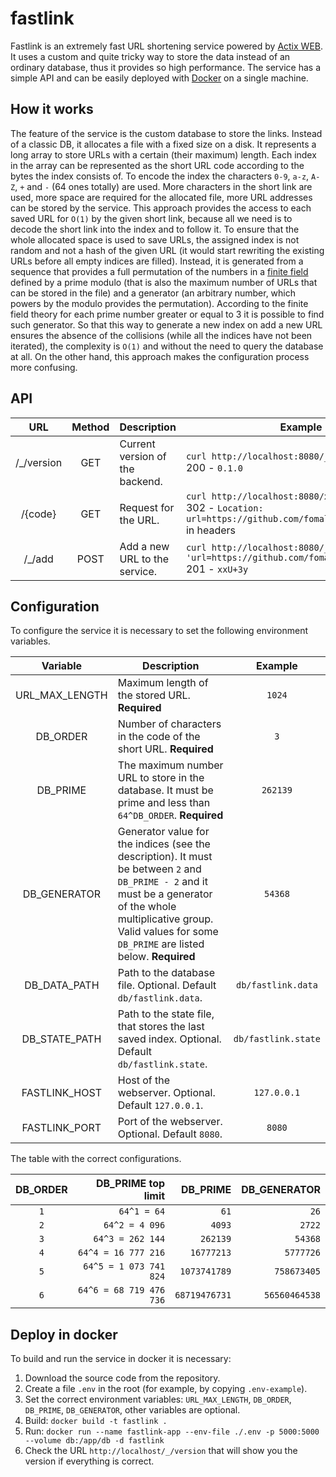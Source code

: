 # fastlink

Fastlink is an extremely fast URL shortening service powered by [Actix WEB](https://actix.rs/). It uses a custom and quite tricky way to store the data instead of an ordinary database, thus it provides so high performance. The service has a simple API and can be easily deployed with [Docker](https://www.docker.com/) on a single machine.

## How it works

The feature of the service is the custom database to store the links. Instead of a classic DB, it allocates a file with a fixed size on a disk. It represents a long array to store URLs with a certain (their maximum) length. Each index in the array can be represented as the short URL code according to the bytes the index consists of. To encode the index the characters `0-9`, `a-z`, `A-Z`, `+` and `-` (64 ones totally) are used. More characters in the short link are used, more space are required for the allocated file, more URL addresses can be stored by the service. This approach provides the access to each saved URL for `O(1)` by the given short link, because all we need is to decode the short link into the index and to follow it. To ensure that the whole allocated space is used to save URLs, the assigned index is not random and not a hash of the given URL (it would start rewriting the existing URLs before all empty indices are filled). Instead, it is generated from a sequence that provides a full permutation of the numbers in a [finite field](https://en.wikipedia.org/wiki/Finite_field) defined by a prime modulo (that is also the maximum number of URLs that can be stored in the file) and a generator (an arbitrary number, which powers by the modulo provides the permutation). According to the finite field theory for each prime number greater or equal to 3 it is possible to find such generator. So that this way to generate a new index on add a new URL ensures the absence of the collisions (while all the indices have not been iterated), the complexity is `O(1)` and without the need to query the database at all. On the other hand, this approach makes the configuration process more confusing.

## API

| URL | Method | Description | Example |
|:-:|:-:|---|---|
| /_/version | GET | Current version of the backend. | `curl http://localhost:8080/_/version` <br /> 200 - `0.1.0` |
| /{code} | GET | Request for the URL. | `curl http://localhost:8080/xxU+3y` <br /> 302 - `Location: url=https://github.com/fomalhaut88/fastlink` in headers
| /_/add | POST | Add a new URL to the service. | `curl http://localhost:8080/_/add -d 'url=https://github.com/fomalhaut88/fastlink'` <br /> 201 - `xxU+3y` |

## Configuration

To configure the service it is necessary to set the following environment variables.

| Variable | Description | Example |
|:-:|---|:-:|
| URL_MAX_LENGTH | Maximum length of the stored URL. **Required** | `1024` |
| DB_ORDER | Number of characters in the code of the short URL. **Required** | `3` |
| DB_PRIME | The maximum number URL to store in the database. It must be prime and less than `64^DB_ORDER`. **Required** | `262139` |
| DB_GENERATOR | Generator value for the indices (see the description). It must be between `2` and `DB_PRIME - 2` and it must be a generator of the whole multiplicative group. Valid values for some `DB_PRIME` are listed below. **Required** | `54368` |
| DB_DATA_PATH | Path to the database file. Optional. Default `db/fastlink.data`. | `db/fastlink.data` |
| DB_STATE_PATH | Path to the state file, that stores the last saved index. Optional. Default `db/fastlink.state`. | `db/fastlink.state` |
| FASTLINK_HOST | Host of the webserver. Optional. Default `127.0.0.1`. | `127.0.0.1` |
| FASTLINK_PORT | Port of the webserver. Optional. Default `8080`. | `8080` |

The table with the correct configurations.

| DB_ORDER | DB_PRIME top limit | DB_PRIME | DB_GENERATOR |
|:-:|--:|--:|--:|
| `1` | `64^1 = 64` | `61` | `26` |
| `2` | `64^2 = 4 096` | `4093` | `2722` |
| `3` | `64^3 = 262 144` | `262139` | `54368` |
| `4` | `64^4 = 16 777 216` | `16777213` | `5777726` |
| `5` | `64^5 = 1 073 741 824` | `1073741789` | `758673405` |
| `6` | `64^6 = 68 719 476 736` | `68719476731` | `56560464538` |

## Deploy in docker

To build and run the service in docker it is necessary:

1. Download the source code from the repository.
2. Create a file `.env` in the root (for example, by copying `.env-example`).
3. Set the correct environment variables: `URL_MAX_LENGTH`, `DB_ORDER`, `DB_PRIME`, `DB_GENERATOR`, other variables are optional.
4. Build: `docker build -t fastlink .`
5. Run: `docker run --name fastlink-app --env-file ./.env -p 5000:5000 --volume db:/app/db -d fastlink`
6. Check the URL `http://localhost/_/version` that will show you the version if everything is correct.
